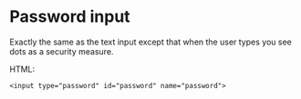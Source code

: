 # Password input

Exactly the same as the text input except that when the user types you see dots as a security measure.

HTML:

	<input type="password" id="password" name="password">